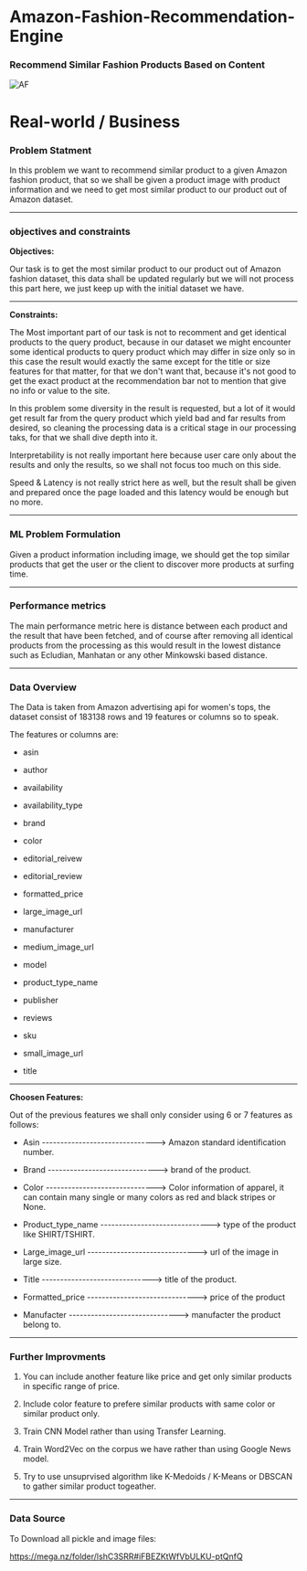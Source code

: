 # Amazon-Fashion-Recommendation-Engine

### Recommend Similar Fashion Products Based on Content



![AF](https://user-images.githubusercontent.com/91129320/141696663-de3ba7ad-b0a1-4ae7-81f9-ad1ab013daf8.jpg)



# Real-world / Business


### Problem Statment

In this problem we want to recommend similar product to a given Amazon fashion product, that so we shall be given a product image with product information and we need to get most similar product to our product out of Amazon dataset.


**********************************


### objectives and constraints


**Objectives:**

Our task is to get the most similar product to our product out of Amazon fashion dataset, this data shall be updated regularly but we will not process this part here, we just keep up with the initial dataset we have.

**********************************

**Constraints:**

The Most important part of our task is not to recomment and get identical products to the query product, because in our dataset we might encounter some identical products to query product which may differ in size only so in this case the result would exactly the same except for the title or size features for that matter, for that we don't want that, because it's not good to get the exact product at the recommendation bar not to mention that give no info or value to the site.

In this problem some diversity in the result is requested, but a lot of it would get result far from the query product which yield bad and far results from desired, so cleaning the processing data is a critical stage in our processing taks, for that we shall dive depth into it.

Interpretability is not really important here because user care only about the results and only the results, so we shall not focus too much on this side.

Speed & Latency is not really strict here as well, but the result shall be given and prepared once the page loaded and this latency would be enough but no more.


**********************************


### ML Problem Formulation

Given a product information including image, we should get the top similar products that get the user or the client to discover more products at surfing time.


**********************************


### Performance metrics

The main performance metric here is distance between each product and the result that have been fetched, and of course after removing all identical products from the processing as this would result in the lowest distance such as Ecludian, Manhatan or any other Minkowski based distance.


**********************************


### Data Overview

The Data is taken from Amazon advertising api for women's tops, the dataset consist of 183138 rows and 19 features or columns so to speak.


The features or columns are:

* asin

* author 

* availability

* availability_type

* brand

* color

* editorial_reivew

* editorial_review

* formatted_price

* large_image_url

* manufacturer

* medium_image_url

* model

* product_type_name

* publisher

* reviews 

* sku

* small_image_url

* title



*********************

**Choosen Features:**


Out of the previous features we shall only consider using 6 or 7 features as follows:


* Asin -------------------------------> Amazon standard identification number.

* Brand ------------------------------> brand of the product.

* Color ------------------------------> Color information of apparel, it can contain many single or many colors as red and black stripes or None.

* Product_type_name ------------------------------> type of the product like SHIRT/TSHIRT.

* Large_image_url ------------------------------> url of the image in large size.

* Title ------------------------------> title of the product.

* Formatted_price ------------------------------> price of the product

* Manufacter ------------------------------> manufacter the product belong to.

*******************************************

### Further Improvments

1.   You can include another feature like price and get only similar products in specific range of price.

2.   Include color feature to prefere similar products with same color or similar product only.

3. Train CNN Model rather than using Transfer Learning.

4. Train Word2Vec on the corpus we have rather than using Google News model.

5. Try to use unsuprvised algorithm like K-Medoids / K-Means or DBSCAN to gather similar product togeather.

********************************************

### Data Source

To Download all pickle and image files:

https://mega.nz/folder/lshC3SRR#iFBEZKtWfVbULKU-ptQnfQ

